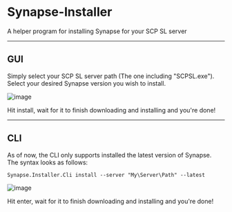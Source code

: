 # Synapse-Installer
A helper program for installing Synapse for your SCP SL server

---

## GUI

Simply select your SCP SL server path (The one including "SCPSL.exe").  
Select your desired Synapse version you wish to install.  

![image](https://user-images.githubusercontent.com/54688434/120837083-96118a00-c566-11eb-8c2c-a839bf00b6e0.png)

Hit install, wait for it to finish downloading and installing and you're done!


---

## CLI

As of now, the CLI only supports installed the latest version of Synapse.  
The syntax looks as follows:  

```
Synapse.Installer.Cli install --server "My\Server\Path" --latest
```
![image](https://user-images.githubusercontent.com/54688434/120837351-df61d980-c566-11eb-8c9f-7ed8c60a7592.png)

Hit enter, wait for it to finish downloading and installing and you're done!
